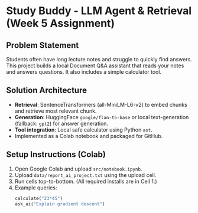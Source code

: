 # Study Buddy - LLM Agent & Retrieval (Week 5 Assignment)

## Problem Statement
Students often have long lecture notes and struggle to quickly find answers. This project builds a local Document Q&A assistant that reads your notes and answers questions. It also includes a simple calculator tool.

## Solution Architecture
- **Retrieval**: SentenceTransformers (all-MiniLM-L6-v2) to embed chunks and retrieve most relevant chunk.
- **Generation**: HuggingFace `google/flan-t5-base` or local text-generation (fallback: `gpt2`) for answer generation.
- **Tool integration**: Local safe calculator using Python `ast`.
- Implemented as a Colab notebook and packaged for GitHub.

## Setup Instructions (Colab)
1. Open Google Colab and upload `src/notebook.ipynb`.
2. Upload `data/report_ai_project.txt` using the upload cell.
3. Run cells top-to-bottom. (All required installs are in Cell 1.)
4. Example queries:
   ```python
   calculate("23*45")
   ask_ai("Explain gradient descent")

